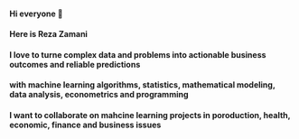 #### Hi everyone 👋
#### Here is Reza Zamani
#### I love to turne complex data and problems into actionable business outcomes and reliable predictions 
#### with machine learning algorithms, statistics, mathematical modeling, data analysis, econometrics and programming
#### I want to collaborate on mahcine learning projects in poroduction, health, economic, finance and business issues 
